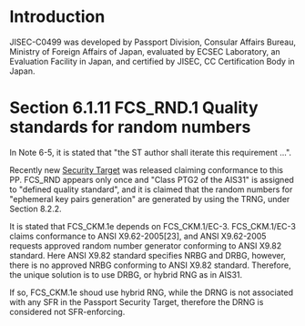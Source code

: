 # Introduction

JISEC-C0499 was developed by Passport Division, Consular Affairs Bureau, Ministry of Foreign Affairs of Japan, evaluated by ECSEC Laboratory, an Evaluation Facility in Japan, and certified by JISEC, CC Certification Body in Japan.

# Section 6.1.11 FCS_RND.1 Quality standards for random numbers
In Note 6-5, it is stated that "the ST author shall iterate this requirement ...".

Recently new [Security Target](https://www.commoncriteriaportal.org/nfs/ccpfiles/files/epfiles/NSCIB-CC-2300104-01-ST.pdf) was released claiming conformance to this PP.
FCS_RND appears only once and "Class PTG2 of the AIS31" is assigned to "defined quality standard",
and it is claimed that the random numbers for "ephemeral key pairs generation" are generated by using the TRNG, under Section 8.2.2.

It is stated that FCS_CKM.1e depends on FCS_CKM.1/EC-3.
FCS_CKM.1/EC-3 claims conformance to ANSI X9.62-2005[23],
and ANSI X9.62-2005 requests approved random number generator conforming to ANSI X9.82 standard.
Here ANSI X9.82 standard specifies NRBG and DRBG, however, there is no approved NRBG conforming to ANSI X9.82 standard.
Therefore, the unique solution is to use DRBG, or hybrid RNG as in AIS31.

If so, FCS_CKM.1e shoud use hybrid RNG, while the DRNG is not associated with any SFR in the Passport Security Target, therefore the DRNG is considered not SFR-enforcing.
